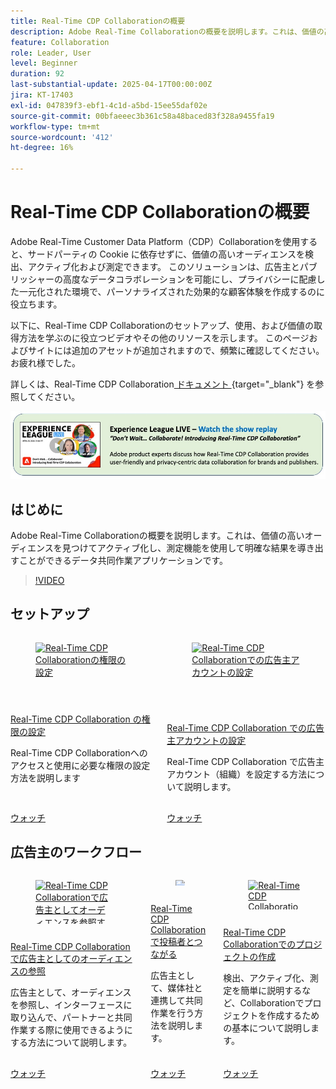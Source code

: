 ```yaml
---
title: Real-Time CDP Collaborationの概要
description: Adobe Real-Time Collaborationの概要を説明します。これは、価値の高いオーディエンスを見つけてアクティブ化し、測定機能を使用して明確な結果を導き出すことができるデータ共同作業アプリケーションです。
feature: Collaboration
role: Leader, User
level: Beginner
duration: 92
last-substantial-update: 2025-04-17T00:00:00Z
jira: KT-17403
exl-id: 047839f3-ebf1-4c1d-a5bd-15ee55daf02e
source-git-commit: 00bfaeeec3b361c58a48baced83f328a9455fa19
workflow-type: tm+mt
source-wordcount: '412'
ht-degree: 16%

---
```


# Real-Time CDP Collaborationの概要

Adobe Real-Time Customer Data Platform（CDP）Collaborationを使用すると、サードパーティの Cookie に依存せずに、価値の高いオーディエンスを検出、アクティブ化および測定できます。 このソリューションは、広告主とパブリッシャーの高度なデータコラボレーションを可能にし、プライバシーに配慮した一元化された環境で、パーソナライズされた効果的な顧客体験を作成するのに役立ちます。

以下に、Real-Time CDP Collaborationのセットアップ、使用、および価値の取得方法を学ぶのに役立つビデオやその他のリソースを示します。 このページおよびサイトには追加のアセットが追加されますので、頻繁に確認してください。 お疲れ様でした。

詳しくは、Real-Time CDP Collaboration[ ドキュメント ](https://experienceleague.adobe.com/ja/docs/real-time-cdp-collaboration/using/home){target="_blank"} を参照してください。

[![ExL LIVE 2025 年 4 月 10 日（Pt）](../assets/exl-live-20250410-img.jpg)](https://experienceleague.adobe.com/ja/docs/events/experience-league-live-recordings/episodes/exl-live-episode-04-10-25)

## はじめに

Adobe Real-Time Collaborationの概要を説明します。これは、価値の高いオーディエンスを見つけてアクティブ化し、測定機能を使用して明確な結果を導き出すことができるデータ共同作業アプリケーションです。

>[!VIDEO](https://video.tv.adobe.com/v/3446802?learn=on&enablevpops&captions=jpn)


## セットアップ

<!-- CARDS
{cta=Watch}
* set-permissions-for-collaboration.md
* set-up-an-advertiser-account.md

-->
<!-- START CARDS HTML - DO NOT MODIFY BY HAND -->
<div class="columns">
    <div class="column is-half-tablet is-half-desktop is-one-third-widescreen" aria-label="Set permissions for Real-Time CDP Collaboration">
        <div class="card" style="height: 100%; display: flex; flex-direction: column; height: 100%;">
            <div class="card-image">
                <figure class="image x-is-16by9">
                    <a href="set-permissions-for-collaboration.md" title="Real-Time CDP Collaborationの権限の設定" target="_blank" rel="referrer">
                        <img class="is-bordered-r-small" src="https://video.tv.adobe.com/v/3452231/?format=jpeg&nocache=1750198179177&captions=jpn" alt="Real-Time CDP Collaborationの権限の設定"
                             style="width: 100%; aspect-ratio: 16 / 9; object-fit: cover; overflow: hidden; display: block; margin: auto;">
                    </a>
                </figure>
            </div>
            <div class="card-content is-padded-small" style="display: flex; flex-direction: column; flex-grow: 1; justify-content: space-between;">
                <div class="top-card-content">
                    <p class="headline is-size-6 has-text-weight-bold">
                        <a href="set-permissions-for-collaboration.md" target="_blank" rel="referrer" title="Real-Time CDP Collaborationの権限の設定">Real-Time CDP Collaboration の権限の設定</a>
                    </p>
                    <p class="is-size-6">Real-Time CDP Collaborationへのアクセスと使用に必要な権限の設定方法を説明します</p>
                </div>
                <a href="set-permissions-for-collaboration.md" target="_blank" rel="referrer" class="spectrum-Button spectrum-Button--outline spectrum-Button--primary spectrum-Button--sizeM" style="align-self: flex-start; margin-top: 1rem;">
                    <span class="spectrum-Button-label has-no-wrap has-text-weight-bold"> ウォッチ </span>
                </a>
            </div>
        </div>
    </div>
    <div class="column is-half-tablet is-half-desktop is-one-third-widescreen" aria-label="Set up an Advertiser account in Real-Time CDP Collaboration">
        <div class="card" style="height: 100%; display: flex; flex-direction: column; height: 100%;">
            <div class="card-image">
                <figure class="image x-is-16by9">
                    <a href="set-up-an-advertiser-account.md" title="Real-Time CDP Collaborationでの広告主アカウントの設定" target="_blank" rel="referrer">
                        <img class="is-bordered-r-small" src="https://video.tv.adobe.com/v/3452264/?format=jpeg&nocache=1750198179181" alt="Real-Time CDP Collaborationでの広告主アカウントの設定"
                             style="width: 100%; aspect-ratio: 16 / 9; object-fit: cover; overflow: hidden; display: block; margin: auto;">
                    </a>
                </figure>
            </div>
            <div class="card-content is-padded-small" style="display: flex; flex-direction: column; flex-grow: 1; justify-content: space-between;">
                <div class="top-card-content">
                    <p class="headline is-size-6 has-text-weight-bold">
                        <a href="set-up-an-advertiser-account.md" target="_blank" rel="referrer" title="Real-Time CDP Collaborationでの広告主アカウントの設定">Real-Time CDP Collaboration での広告主アカウントの設定</a>
                    </p>
                    <p class="is-size-6">Real-Time CDP Collaboration で広告主アカウント（組織）を設定する方法について説明します。</p>
                </div>
                <a href="set-up-an-advertiser-account.md" target="_blank" rel="referrer" class="spectrum-Button spectrum-Button--outline spectrum-Button--primary spectrum-Button--sizeM" style="align-self: flex-start; margin-top: 1rem;">
                    <span class="spectrum-Button-label has-no-wrap has-text-weight-bold"> ウォッチ </span>
                </a>
            </div>
        </div>
    </div>
</div>
<!-- END CARDS HTML - DO NOT MODIFY BY HAND -->

## 広告主のワークフロー

<!-- CARDS
{cta=Watch}
* reference-audiences-as-an-advertiser.md
* connect-with-publishers.md
* create-a-project.md

-->
<!-- START CARDS HTML - DO NOT MODIFY BY HAND -->
<div class="columns">
    <div class="column is-half-tablet is-half-desktop is-one-third-widescreen" aria-label="Reference audiences as an advertiser in Real-Time CDP Collaboration">
        <div class="card" style="height: 100%; display: flex; flex-direction: column; height: 100%;">
            <div class="card-image">
                <figure class="image x-is-16by9">
                    <a href="reference-audiences-as-an-advertiser.md" title="Real-Time CDP Collaborationで広告主としてオーディエンスを参照する" target="_blank" rel="referrer">
                        <img class="is-bordered-r-small" src="https://video.tv.adobe.com/v/3452217/?format=jpeg&nocache=1750198179565" alt="Real-Time CDP Collaborationで広告主としてオーディエンスを参照する"
                             style="width: 100%; aspect-ratio: 16 / 9; object-fit: cover; overflow: hidden; display: block; margin: auto;">
                    </a>
                </figure>
            </div>
            <div class="card-content is-padded-small" style="display: flex; flex-direction: column; flex-grow: 1; justify-content: space-between;">
                <div class="top-card-content">
                    <p class="headline is-size-6 has-text-weight-bold">
                        <a href="reference-audiences-as-an-advertiser.md" target="_blank" rel="referrer" title="Real-Time CDP Collaborationで広告主としてオーディエンスを参照する">Real-Time CDP Collaboration で広告主としてのオーディエンスの参照</a>
                    </p>
                    <p class="is-size-6">広告主として、オーディエンスを参照し、インターフェースに取り込んで、パートナーと共同作業する際に使用できるようにする方法について説明します。</p>
                </div>
                <a href="reference-audiences-as-an-advertiser.md" target="_blank" rel="referrer" class="spectrum-Button spectrum-Button--outline spectrum-Button--primary spectrum-Button--sizeM" style="align-self: flex-start; margin-top: 1rem;">
                    <span class="spectrum-Button-label has-no-wrap has-text-weight-bold"> ウォッチ </span>
                </a>
            </div>
        </div>
    </div>
    <div class="column is-half-tablet is-half-desktop is-one-third-widescreen" aria-label="Connect with publishers in Real-Time CDP Collaboration">
        <div class="card" style="height: 100%; display: flex; flex-direction: column; height: 100%;">
            <div class="card-image">
                <figure class="image x-is-16by9">
                    <a href="connect-with-publishers.md" title="Real-Time CDP Collaborationのパブリッシャーとの接続" target="_blank" rel="referrer">
                        <img class="is-bordered-r-small" src="https://video.tv.adobe.com/v/3452218/?format=jpeg&nocache=1750198179552" alt="Real-Time CDP Collaborationのパブリッシャーとの接続"
                             style="width: 100%; aspect-ratio: 16 / 9; object-fit: cover; overflow: hidden; display: block; margin: auto;">
                    </a>
                </figure>
            </div>
            <div class="card-content is-padded-small" style="display: flex; flex-direction: column; flex-grow: 1; justify-content: space-between;">
                <div class="top-card-content">
                    <p class="headline is-size-6 has-text-weight-bold">
                        <a href="connect-with-publishers.md" target="_blank" rel="referrer" title="Real-Time CDP Collaborationのパブリッシャーとの接続">Real-Time CDP Collaboration で投稿者とつながる</a>
                    </p>
                    <p class="is-size-6">広告主として、媒体社と連携して共同作業を行う方法を説明します。</p>
                </div>
                <a href="connect-with-publishers.md" target="_blank" rel="referrer" class="spectrum-Button spectrum-Button--outline spectrum-Button--primary spectrum-Button--sizeM" style="align-self: flex-start; margin-top: 1rem;">
                    <span class="spectrum-Button-label has-no-wrap has-text-weight-bold"> ウォッチ </span>
                </a>
            </div>
        </div>
    </div>
    <div class="column is-half-tablet is-half-desktop is-one-third-widescreen" aria-label="Create a project in Real-Time CDP Collaboration">
        <div class="card" style="height: 100%; display: flex; flex-direction: column; height: 100%;">
            <div class="card-image">
                <figure class="image x-is-16by9">
                    <a href="create-a-project.md" title="Real-Time CDP Collaborationでのプロジェクトの作成" target="_blank" rel="referrer">
                        <img class="is-bordered-r-small" src="https://video.tv.adobe.com/v/3464033/?format=jpeg&nocache=1750198179535" alt="Real-Time CDP Collaborationでのプロジェクトの作成"
                             style="width: 100%; aspect-ratio: 16 / 9; object-fit: cover; overflow: hidden; display: block; margin: auto;">
                    </a>
                </figure>
            </div>
            <div class="card-content is-padded-small" style="display: flex; flex-direction: column; flex-grow: 1; justify-content: space-between;">
                <div class="top-card-content">
                    <p class="headline is-size-6 has-text-weight-bold">
                        <a href="create-a-project.md" target="_blank" rel="referrer" title="Real-Time CDP Collaborationでのプロジェクトの作成">Real-Time CDP Collaborationでのプロジェクトの作成 </a>
                    </p>
                    <p class="is-size-6">検出、アクティブ化、測定を簡単に説明するなど、Collaborationでプロジェクトを作成するための基本について説明します。</p>
                </div>
                <a href="create-a-project.md" target="_blank" rel="referrer" class="spectrum-Button spectrum-Button--outline spectrum-Button--primary spectrum-Button--sizeM" style="align-self: flex-start; margin-top: 1rem;">
                    <span class="spectrum-Button-label has-no-wrap has-text-weight-bold"> ウォッチ </span>
                </a>
            </div>
        </div>
    </div>
</div>
<!-- END CARDS HTML - DO NOT MODIFY BY HAND -->
